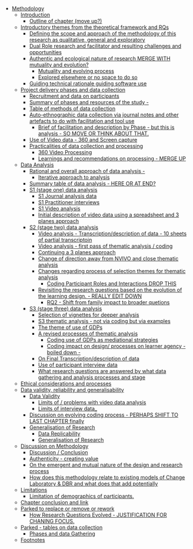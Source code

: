 -   [Methodology](#methodology)
    -   [Introduction](#introduction)
        -   [Outline of chapter (move up?)](#outline-of-chapter-move-up)
    -   [Introductory themes from the theoretical framework and
        RQs](#introductory-themes-from-the-theoretical-framework-and-rqs)
        -   [Defining the scope and approach of the methodology of this
            research as qualitative, general and
            exploratory](#defining-the-scope-and-approach-of-the-methodology-of-this-research-as-qualitative-general-and-exploratory)
        -   [Dual Role research and facilitator and resulting challenges
            and
            opportunities](#dual-role-research-and-facilitator-and-resulting-challenges-and-opportunities)
        -   [Authentic and ecological nature of research MERGE WITH
            mutuality and
            evolution?](#authentic-and-ecological-nature-of-research-merge-with-mutuality-and-evolution)
            -   [Mutuality and evolving
                process](#mutuality-and-evolving-process)
            -   [Explored elsewhere or no space to do
                so](#explored-elsewhere-or-no-space-to-do-so)
        -   [Guiding technical rationale guiding software
            use](#guiding-technical-rationale-guiding-software-use)
    -   [Project delivery phases and data
        collection](#project-delivery-phases-and-data-collection)
        -   [Recruitment and data on
            participants](#recruitment-and-data-on-participants)
        -   [Summary of phases and resources of the study
            -](#summary-of-phases-and-resources-of-the-study--)
        -   [Table of methods of data
            collection](#table-of-methods-of-data-collection)
        -   [Auto-ethnographic data collection via journal notes and
            other artefacts to do with facilitation and tool
            use](#auto-ethnographic-data-collection-via-journal-notes-and-other-artefacts-to-do-with-facilitation-and-tool-use)
            -   [Brief of facilitation and description by Phase - but
                this is analysis - SO MOVE OR THINK ABOUT
                THAT.](#brief-of-facilitation-and-description-by-phase---but-this-is-analysis---so-move-or-think-about-that.)
        -   [Use of Video data - 360 and Screen
            capture](#use-of-video-data---360-and-screen-capture)
        -   [Practicalities of data collection and
            processing](#practicalities-of-data-collection-and-processing)
            -   [360 Video Processing](#video-processing)
            -   [Learnings and recommendations on processing - MERGE
                UP](#learnings-and-recommendations-on-processing---merge-up)
    -   [Data Analysis](#data-analysis)
        -   [Rational and overall approach of data analysis
            -](#rational-and-overall-approach-of-data-analysis--)
            -   [Iterative approach to
                analysis](#iterative-approach-to-analysis)
        -   [Summary table of data analysis - HERE OR AT
            END?](#summary-table-of-data-analysis---here-or-at-end)
        -   [S1 (stage one) data analysis](#s1-stage-one-data-analysis)
            -   [S1 Journal analysis data](#s1-journal-analysis-data)
            -   [S1 Practitioner
                interviews](#s1-practitioner-interviews)
            -   [S1 Video analysis](#s1-video-analysis)
            -   [Initial description of video data using a spreadsheet
                and 3 planes
                approach](#initial-description-of-video-data-using-a-spreadsheet-and-3-planes-approach)
        -   [S2 (stage two) data analysis](#s2-stage-two-data-analysis)
            -   [Video analysis - Transcription/description of data - 10
                sheets of partial
                transcriptoin](#video-analysis---transcriptiondescription-of-data---10-sheets-of-partial-transcriptoin)
            -   [Video analysis - first pass of thematic analysis /
                coding](#video-analysis---first-pass-of-thematic-analysis-coding)
            -   [Continuing a 3 planes
                approach](#continuing-a-3-planes-approach)
            -   [Change of direction away from NVIVO and close thematic
                analysis](#change-of-direction-away-from-nvivo-and-close-thematic-analysis)
            -   [Changes regarding process of selection themes for
                thematic
                analysis](#changes-regarding-process-of-selection-themes-for-thematic-analysis)
                -   [Coding Participant Roles and Interactions DROP
                    THIS](#coding-participant-roles-and-interactions-drop-this)
            -   [Revisiting the research questions based on the
                evolution of the learning design. - REALLY EDIT
                DOWN](#revisiting-the-research-questions-based-on-the-evolution-of-the-learning-design.---really-edit-down)
                -   [RQ2 - Shift from family impact to broader
                    quetions](#rq2---shift-from-family-impact-to-broader-quetions)
        -   [S3 (stage three) data
            analysis](#s3-stage-three-data-analysis)
            -   [Selection of vignettes for deeper
                analysis](#selection-of-vignettes-for-deeper-analysis)
            -   [S3 thematic analysis - not via coding but via
                examples](#s3-thematic-analysis---not-via-coding-but-via-examples)
            -   [The theme of use of GDPs](#the-theme-of-use-of-gdps)
            -   [A revised processes of thematic
                analysis](#a-revised-processes-of-thematic-analysis)
                -   [Coding use of GDPs as mediational
                    strategies](#coding-use-of-gdps-as-mediational-strategies)
                -   [Coding impact on design/ processes on learner
                    agency - boiled down
                    -](#coding-impact-on-design-processes-on-learner-agency---boiled-down--)
            -   [On Final Transcription/description of
                data](#on-final-transcriptiondescription-of-data)
            -   [Use of participant interview
                data](#use-of-participant-interview-data)
            -   [What research questions are answered by what data
                gathering and analysis processes and
                stage](#what-research-questions-are-answered-by-what-data-gathering-and-analysis-processes-and-stage)
    -   [Ethical considerations and
        processes](#ethical-considerations-and-processes)
    -   [Data validity, reliability and
        generalisability](#data-validity-reliability-and-generalisability)
        -   [Data Validity](#data-validity)
            -   [Limits of / problems with video data
                analysis](#limits-of-problems-with-video-data-analysis)
            -   [Limits of interview data\_](#limits-of-interview-data_)
        -   [Discussion on evolving coding process - PERHAPS SHIFT TO
            LAST CHAPTER
            finally](#discussion-on-evolving-coding-process---perhaps-shift-to-last-chapter-finally)
        -   [Generalisation of Research](#generalisation-of-research)
            -   [Data Replicability](#data-replicability)
            -   [Generalisation of
                Research](#generalisation-of-research-1)
    -   [Discussion on Methodology](#discussion-on-methodology)
        -   [Discussion / Conclusion](#discussion-conclusion)
        -   [Authenticity - creating
            value](#authenticity---creating-value)
        -   [On the emergent and mutual nature of the design and
            research
            process](#on-the-emergent-and-mutual-nature-of-the-design-and-research-process)
        -   [How does this methodology relate to existing models of
            Change Laboratory & DBR and what does that add
            potentially](#how-does-this-methodology-relate-to-existing-models-of-change-laboratory-dbr-and-what-does-that-add-potentially)
    -   [Limitations](#limitations)
        -   [Limitation of demographics of
            participants.](#limitation-of-demographics-of-participants.)
    -   [Chapter conclusion and link](#chapter-conclusion-and-link)
    -   [Parked to replace or remove or
        rework](#parked-to-replace-or-remove-or-rework)
        -   [How Research Questions Evolved - JUSTIFICATION FOR CHANING
            FOCUS.](#how-research-questions-evolved---justification-for-chaning-focus.)
    -   [Parked - tables on data
        collection](#parked---tables-on-data-collection)
        -   [Phases and data Gathering](#phases-and-data-gathering)
    -   [Footnotes](#footnotes)
